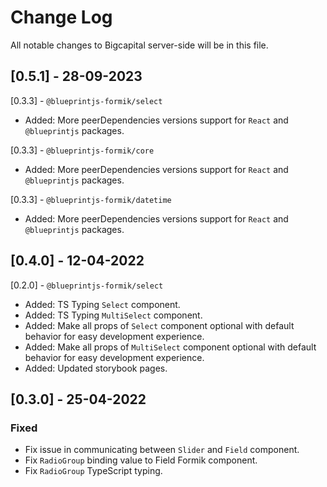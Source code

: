 # Change Log

All notable changes to Bigcapital server-side will be in this file.

## [0.5.1] - 28-09-2023

[0.3.3] - `@blueprintjs-formik/select`

- Added: More peerDependencies versions support for `React` and `@blueprintjs` packages.

[0.3.3] - `@blueprintjs-formik/core`

- Added: More peerDependencies versions support for `React` and `@blueprintjs` packages.

[0.3.3] - `@blueprintjs-formik/datetime`

- Added: More peerDependencies versions support for `React` and `@blueprintjs` packages.

## [0.4.0] - 12-04-2022

[0.2.0] - `@blueprintjs-formik/select`

- Added: TS Typing `Select` component.
- Added: TS Typing `MultiSelect` component.
- Added: Make all props of `Select` component optional with default behavior for easy development experience.
- Added: Make all props of `MultiSelect` component optional with default behavior for easy development experience.
- Added: Updated storybook pages.

## [0.3.0] - 25-04-2022

### Fixed

- Fix issue in communicating between `Slider` and `Field` component.
- Fix `RadioGroup` binding value to Field Formik component.
- Fix `RadioGroup` TypeScript typing.
